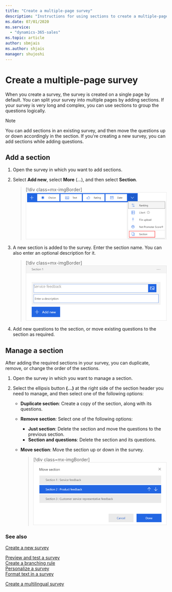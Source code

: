 ```yaml
---
title: "Create a multiple-page survey"
description: "Instructions for using sections to create a multiple-page survey with Customer Voice"
ms.date: 07/01/2020
ms.service:
  - "dynamics-365-sales"
ms.topic: article
author: sbmjais
ms.author: shjais
manager: shujoshi
---
```


# Create a multiple-page survey

When you create a survey, the survey is created on a single page by default. You can split your survey into multiple pages by adding sections. If your survey is very long and complex, you can use sections to group the questions logically.

> [!NOTE]
> You can add sections in an existing survey, and then move the questions up or down accordingly in the section. If you're creating a new survey, you can add sections while adding questions.

## Add a section

1.	Open the survey in which you want to add sections.

2.	Select **Add new**, select **More** (...), and then select **Section**.

    > [!div class=mx-imgBorder]
    > ![Section button](media/section-button.png "Section button")

3.	A new section is added to the survey. Enter the section name. You can also enter an optional description for it.

    > [!div class=mx-imgBorder]
    > ![New section added](media/section-name.png "New section added")

4.	Add new questions to the section, or move existing questions to the section as required.

## Manage a section

After adding the required sections in your survey, you can duplicate, remove, or change the order of the sections.

1.	Open the survey in which you want to manage a section.

2.	Select the ellipsis button **(...)** at the right side of the section header you need to manage, and then select one of the following options:

    - **Duplicate section**: Create a copy of the section, along with its questions.
    - **Remove section**: Select one of the following options:
        - **Just section**: Delete the section and move the questions to the previous section.
        - **Section and questions**: Delete the section and its questions.
    - **Move section**: Move the section up or down in the survey.

        > [!div class=mx-imgBorder]
        > ![Move a section](media/move-section.png "Move a section")

### See also

[Create a new survey](create-new-survey.md)<br>

[Preview and test a survey](preview-test-survey.md)<br>
[Create a branching rule](create-branching-rule.md)<br>
[Personalize a survey](personalize-survey.md)<br>
[Format text in a survey](survey-text-format.md)<br>

[Create a multilingual survey](create-multilingual-survey.md)
